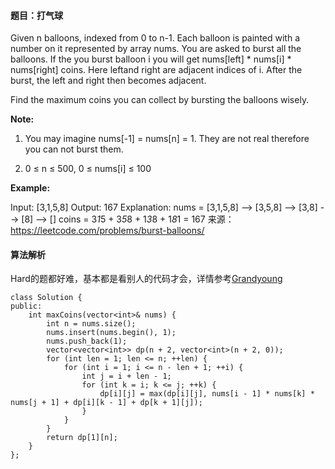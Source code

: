 #### 题目：打气球
Given n balloons, indexed from 0 to n-1. Each balloon is painted with a number on it represented by array nums. You are asked to burst all the balloons. If the you burst balloon i you will get nums[left] * nums[i] * nums[right] coins. Here leftand right are adjacent indices of i. After the burst, the left and right then becomes adjacent.

Find the maximum coins you can collect by bursting the balloons wisely.

**Note:**

1. You may imagine nums[-1] = nums[n] = 1. They are not real therefore you can not burst them.

2. 0 ≤ n ≤ 500, 0 ≤ nums[i] ≤ 100



**Example:**

Input: [3,1,5,8]
Output: 167 
Explanation: nums = [3,1,5,8] --> [3,5,8] -->   [3,8]   -->  [8]  --> []
             coins =  3*1*5      +  3*5*8    +  1*3*8      + 1*8*1   = 167
来源： https://leetcode.com/problems/burst-balloons/

#### 算法解析
Hard的题都好难，基本都是看别人的代码才会，详情参考<a href="https://www.cnblogs.com/grandyang/p/5006441.html">Grandyoung</a>
```
class Solution {
public:
    int maxCoins(vector<int>& nums) {
        int n = nums.size();
        nums.insert(nums.begin(), 1);
        nums.push_back(1);
        vector<vector<int>> dp(n + 2, vector<int>(n + 2, 0));
        for (int len = 1; len <= n; ++len) {
            for (int i = 1; i <= n - len + 1; ++i) {
                int j = i + len - 1;
                for (int k = i; k <= j; ++k) {
                    dp[i][j] = max(dp[i][j], nums[i - 1] * nums[k] * nums[j + 1] + dp[i][k - 1] + dp[k + 1][j]);
                }
            }
        }
        return dp[1][n];
    }
};
```
